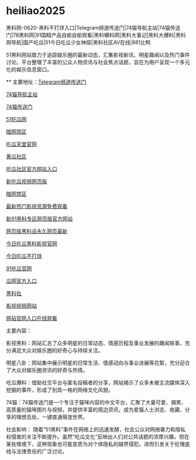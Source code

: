 # heiliao2025
黑料网-0620-黑料不打烊入口|Telegram频道传送门|74猫导航主站|74猫传送门|78黑料网|91国精产品自偷自偷观看|黑料曝料网|黑料大事记|黑料大爆料|黑料网导航|国产吃瓜|51今日吃瓜少女神探|黑料社区AV在线|881比鸭	

51黑料网站致力于追踪娱乐圈的最新动态，汇集影视新讯、明星趣闻以及热门事件讨论。平台整理了丰富的公众人物资讯与社会焦点话题，旨在为用户呈现一个多元化的娱乐信息窗口。

** 主要地址：<a href="https://74mao.com/">Telegram频道传送门</a>

<a href="https://74mao.com/">74猫导航主站</a>

<a href="https://74mao.com/">74猫传送门</a>

<a href="https://pi124.pages.dev/">51吃瓜网</a>

<a href="https://pi08.pages.dev/">暗网禁区</a>

<a href="https://cg7-08.pages.dev/">吃瓜天堂官网</a>

<a href="https://cg6-08.pages.dev/">黄瓜社区</a>

<a href="https://cg5-08.pages.dev/">吃瓜社区官方网站入口</a>

<a href="https://cg9-07.pages.dev/">新吃瓜视频网页版</a>

<a href="https://pi13.pages.dev/">暗网禁区</a>

<a href="https://pi33.pages.dev/">最新热门影视资源免费观看</a>

<a href="https://cg55-6.pages.dev/">新91黑料专区网页版官方网站</a>

<a href="https://pi30-01.pages.dev/">网页版黑料设永久网页最新</a>

<a href="https://pi06-1.pages.dev/">今日吃瓜黑料影视官网</a>

<a href="https://cg30-5.pages.dev/">今日吃瓜不打烊</a>

<a href="https://pi25.pages.dev/">91吃瓜官网</a>

<a href="https://pi12-01.pages.dev/">瓜网官方入口</a>

<a href="https://pi69-01.pages.dev/">黑料社</a>

<a href="https://pi40.pages.dev/">影视视频网站</a>

<a href="https://cg4-08.pages.dev/">网站官网入口在线观看</a>

主要内容：

影视黑料：网站汇总了众多明星的日常动态、情感历程及事业发展的趣闻轶事，充分满足大众对娱乐圈的好奇心与持续关注。

明星八卦：网站集中展示明星的日常生活、情感动向与事业进展等花絮，充分迎合了大众对娱乐圈资讯的好奇与热情。

吃瓜爆料：借助社交平台与匿名投稿者的分享，网站揭示了众多未被主流媒体深入挖掘的事件，形成了别具一格的网络文化风貌。

74猫：74猫传送门是一个专注于猫咪内容的中文平台，汇聚了大量可爱、搞笑、高质量的猫咪图片与视频，并提供丰富的周边资讯，成为爱猫人士浏览、收藏、分享的理想去处，一键直通萌宠世界。

社会影响：
随着“51黑料”事件在网络上的迅速发酵，社会公众对网络暴力和隐私权侵害的关注不断提升。虽然“吃瓜文化”反映出人们对公共话题的浓厚兴趣，但在某些情境下，这种现象也可能变质为对个体隐私的越界侵犯，进而引发关于伦理底线与法律责任的广泛讨论。

